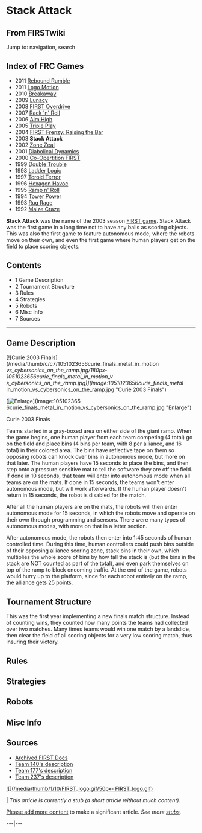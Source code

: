 # Stack Attack

## From FIRSTwiki

Jump to: navigation, search

## Index of FRC Games

- 2011 [Rebound Rumble](Rebound_Rumble "Rebound Rumble")
- 2011 [Logo Motion](Logo_Motion "Logo Motion")
- 2010 [Breakaway](Breakaway "Breakaway")
- 2009 [Lunacy](Lunacy "Lunacy")
- 2008 [FIRST Overdrive](FIRST_Overdrive "FIRST Overdrive")
- 2007 [Rack 'n' Roll](Rack_%27n%27_Roll "Rack 'n' Roll")
- 2006 [Aim High](aim-high)
- 2005 [Triple Play](triple-play)
- 2004 [FIRST Frenzy: Raising the Bar](FIRST_Frenzy:_Raising_the_Bar "FIRST Frenzy: Raising the Bar")
- 2003 **Stack Attack**
- 2002 [Zone Zeal](Zone_Zeal "Zone Zeal")
- 2001 [Diabolical Dynamics](Diabolical_Dynamics "Diabolical Dynamics")
- 2000 [Co-Opertition FIRST](Co-Opertition_FIRST "Co-Opertition FIRST")
- 1999 [Double Trouble](Double_Trouble "Double Trouble")
- 1998 [Ladder Logic](Ladder_Logic "Ladder Logic")
- 1997 [Toroid Terror](Toroid_Terror "Toroid Terror")
- 1996 [Hexagon Havoc](Hexagon_Havoc "Hexagon Havoc")
- 1995 [Ramp n' Roll](Ramp_n%27_Roll "Ramp n' Roll")
- 1994 [Tower Power](Tower_Power "Tower Power")
- 1993 [Rug Rage](Rug_Rage "Rug Rage")
- 1992 [Maize Craze](Maize_Craze "Maize Craze")

**Stack Attack** was the name of the 2003 season [FIRST game](FRC_Games "FRC Games"). Stack Attack was the first game in a long time not to have any balls as scoring objects. This was also the first game to feature autonomous mode, where the robots move on their own, and even the first game where human players get on the field to place scoring objects.

## Contents

- 1 Game Description
- 2 Tournament Structure
- 3 Rules
- 4 Strategies
- 5 Robots
- 6 Misc Info
- 7 Sources

--------------------------------------------------------------------------------

## Game Description

[![Curie 2003 Finals](/media/thumb/c/c7/1051023656curie_finals_metal_in_motion
_vs_cybersonics_on_the_ramp.jpg/180px-1051023656curie_finals_metal_in_motion_v
s_cybersonics_on_the_ramp.jpg)](Image:1051023656curie_finals_metal_
in_motion_vs_cybersonics_on_the_ramp.jpg "Curie 2003 Finals")

[![Enlarge](/skins/common/images/magnify-clip.png)](Image:105102365
6curie_finals_metal_in_motion_vs_cybersonics_on_the_ramp.jpg "Enlarge")

Curie 2003 Finals

Teams started in a gray-boxed area on either side of the giant ramp. When the game begins, one human player from each team competing (4 total) go on the field and place bins (4 bins per team, with 8 per alliance, and 16 total) in their colored area. The bins have reflective tape on them so opposing robots can knock over bins in autonomous mode, but more on that later. The human players have 15 seconds to place the bins, and then step onto a pressure sensitive mat to tell the software they are off the field. If done in 10 seconds, that team will enter into autonomous mode when all teams are on the mats. If done in 15 seconds, the teams won't enter autonomous mode, but will work afterwards. If the human player doesn't return in 15 seconds, the robot is disabled for the match.

After all the human players are on the mats, the robots will then enter autonomous mode for 15 seconds, in which the robots move and operate on their own through programming and sensors. There were many types of autonomous modes, with more on that in a latter section.

After autonomous mode, the robots then enter into 1:45 seconds of human controlled time. During this time, human controllers could push bins outside of their opposing alliance scoring zone, stack bins in their own, which multiplies the whole score of bins by how tall the stack is (but the bins in the stack are NOT counted as part of the total), and even park themselves on top of the ramp to block oncoming traffic. At the end of the game, robots would hurry up to the platform, since for each robot entirely on the ramp, the alliance gets 25 points.

## Tournament Structure

This was the first year implementing a new finals match structure. Instead of counting wins, they counted how many points the teams had collected over two matches. Many times teams would win one match by a landslide, then clear the field of all scoring objects for a very low scoring match, thus insuring their victory.

## Rules

## Strategies

## Robots

## Misc Info

## Sources

- [Archived FIRST Docs](http://www.usfirst.org/robotics/2003/docs.htm "http://www.usfirst.org/robotics/2003/docs.htm")
- [Team 140's description](http://www.surko.net/first/competition/2003/index.html "http://www.surko.net/first/competition/2003/index.html")
- [Team 177's description](http://www.swindsor.k12.ct.us/Highschool/activities/clubs/first/2003.html "http://www.swindsor.k12.ct.us/Highschool/activities/clubs/first/2003.html")
- [Team 237's description](http://www.team237.com/2003game.html "http://www.team237.com/2003game.html")

[![](/media/thumb/1/10/FIRST_logo.gif/50px-
FIRST_logo.gif)](Image:FIRST_logo.gif)

| _This article is currently a stub (a short article without much content)._

[Please add more content](http://www.firstwiki.net/index.php?title=Stack_Attack&action=edit "http://www.firstwiki.net/index.php?title=Stack_Attack&action=edit") to make a significant article. _See more [stubs](Special:Shortpages "Special:Shortpages")._

---|---
